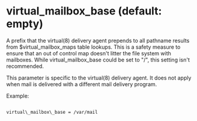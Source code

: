 # virtual_mailbox_base (default: empty)

A prefix that the virtual(8) delivery agent prepends to all pathname
results from $virtual\_mailbox\_maps table lookups. This is a safety
measure to ensure that an out of control map doesn't litter the
file system with mailboxes. While virtual\_mailbox\_base could be
set to "/", this setting isn't recommended.



 This parameter is specific to the virtual(8) delivery agent.
It does not apply when mail is delivered with a different mail
delivery program. 



Example:




```

virtual\_mailbox\_base = /var/mail

```

